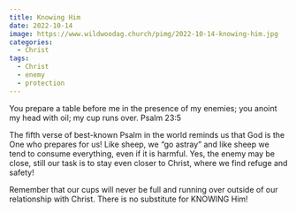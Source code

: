```yaml
---
title: Knowing Him
date: 2022-10-14
image: https://www.wildwoodag.church/pimg/2022-10-14-knowing-him.jpg
categories:
  - Christ
tags:
  - Christ
  - enemy
  - protection
---
```


You prepare a table before me in the presence of my enemies; you anoint my head with oil; my cup runs over. Psalm 23:5

The fifth verse of best-known Psalm in the world reminds us that God is the One who prepares for us! Like sheep, we “go astray” and like sheep we tend to consume everything, even if it is harmful. Yes, the enemy may be close, still our task is to stay even closer to Christ, where we find refuge and safety!

Remember that our cups will never be full and running over outside of our relationship with Christ. There is no substitute for KNOWING Him!



